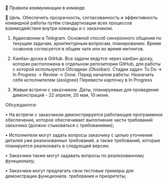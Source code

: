 📡 Правила коммуникации в команде

🎯 Цель. Обеспечить прозрачность, согласованность и эффективность командной работы путём стандартизации всех процессов взаимодействия внутри команды и с заказчиком.

1. Аудиозвонки в Telegram. Основной способ синхронного общения по текущим задачам, архитектурным вопросам, планированию. Время созвонов согласуется в общем чате или во время митингов.
    
2. Канбан-доска в GitHub. Все задачи ведутся через канбан-доску, которая расположена в отдельном репозитории GitHub, для работы с которой используется Обсидиан (Obsidian). Стадии задач: To Do → In Progress → Review → Done. Перед началом работы: Назначить себя исполнителем (assignee) Перевести карточку в In Progress
    
3. Живые встречи с заказчиком. Даты, планируемые для проведения демонстраций - 22 апреля, 20 мая, 10 июня.
    

Обсуждаются:

• На встрече с заказчиком демонстрируется работающее программное обеспечение, которое обеспечивает выполнение части требований заказчика (должно стыковаться с требованиями);

• Исполнители могут задать вопросы заказчику с целью уточнения деталей уже реализованных требований, а также требований, которые планируется реализовать в следующей версии;

• Заказчики также могут задавать вопросы по реализованному функционалу;

• Заказчики могут предлагать свои тестовые примеры для демонстрации функционала. требования и приоритеты;